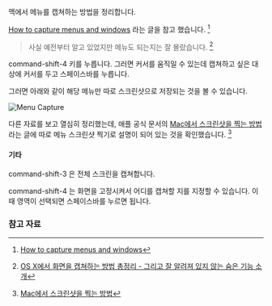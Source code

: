 맥에서 메뉴를 캡쳐하는 방법을 정리합니다. 

[How to capture menus and windows](http://www.macworld.com/article/1158931/screenshots_shortcuts.html) 라는 글을 참고 했습니다. [^macworld] 

> 사실 예전부터 알고 있었지만 메뉴도 되는지는 잘 몰랐습니다. [^macnews]

command-shift-4 키를 누릅니다. 그러면 커서를 움직일 수 있는데 캡쳐하고 싶은 대상에 커서를 두고 스페이스바를 누릅니다. 

그러면 아래와 같이 해당 메뉴만 따로 스크린샷으로 저장되는 것을 볼 수 있습니다. 

![Menu Capture](../assets/macOS/menu-screen-shot.jpg)

다른 자료를 보고 열심히 정리했는데, 애플 공식 문서의 [Mac에서 스크린샷을 찍는 방법](https://support.apple.com/ko-kr/HT201361) 라는 글에 따로 메뉴 스크린샷 찍기로 설명이 되어 있는 것을 확인했습니다. [^apple]

#### 기타 

command-shift-3 은 전체 스크린을 캡쳐합니다.

command-shift-4 는 화면을 고정시켜서 어디를 캡쳐할 지를 지정할 수 있습니다. 이 때 영역이 선택되면 스페이스바를 누르면 됩니다.
 
### 참고 자료

[^apple]: [Mac에서 스크린샷을 찍는 방법](https://support.apple.com/ko-kr/HT201361)

[^macworld]: [How to capture menus and windows](http://www.macworld.com/article/1158931/screenshots_shortcuts.html)

[^macnews]: [OS X에서 화면을 캡쳐하는 방법 총정리 - 그리고 잘 알려져 있지 않는 숨은 기능 소개](http://macnews.tistory.com/498)
